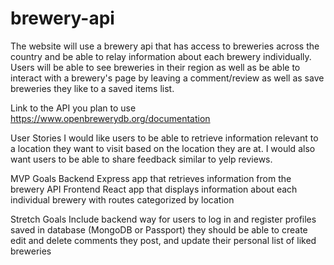 # brewery-api

The website will use a brewery api that has access to breweries across the country and be able to relay information about each brewery individually. Users will be able to see breweries in their region as well as be able to interact with a brewery's page by leaving a comment/review as well as save breweries they like to a saved items list.

Link to the API you plan to use
https://www.openbrewerydb.org/documentation

User Stories
I would like users to be able to retrieve information relevant to a location they want to visit based on the location they are at. I would also want users to be able to share feedback similar to yelp reviews.

MVP Goals
Backend Express app that retrieves information from the brewery API
Frontend React app that displays information about each individual brewery with routes categorized by location

Stretch Goals
Include backend way for users to log in and register profiles saved in database (MongoDB or Passport)
they should be able to create edit and delete comments they post, and update their personal list of liked breweries
